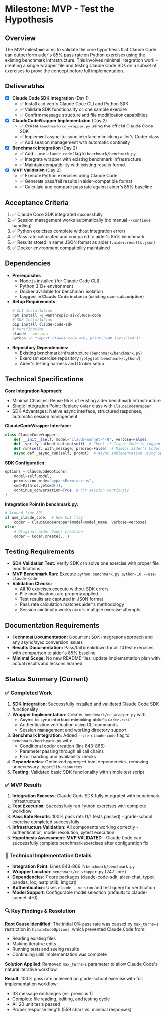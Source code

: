# Milestone: MVP - Test the Hypothesis

## Overview
The MVP milestone aims to validate the core hypothesis that Claude Code can outperform aider's 85% pass rate on Python exercises using the existing benchmark infrastructure. This involves minimal integration work - creating a single wrapper file and testing Claude Code SDK on a subset of exercises to prove the concept before full implementation.

## Deliverables
- [x] **Claude Code SDK Integration** (Day 1)
  - ✅ Install and verify Claude Code CLI and Python SDK
  - ✅ Validate SDK functionality on one sample exercise
  - ✅ Confirm message structure and file modification capabilities
- [x] **ClaudeCodeWrapper Implementation** (Day 2)
  - ✅ Create `benchmark/cc_wrapper.py` using the official Claude Code SDK
  - ✅ Implement async-to-sync interface mimicking aider's Coder class
  - ✅ Add session management with automatic continuity
- [x] **Benchmark Integration** (Day 2)
  - ✅ Add `--use-claude-code` flag to `benchmark/benchmark.py`
  - ✅ Integrate wrapper with existing benchmark infrastructure
  - ✅ Maintain compatibility with existing results format
- [x] **MVP Validation** (Day 2)
  - ✅ Execute Python exercises using Claude Code
  - ✅ Generate pass/fail results in aider-compatible format
  - ✅ Calculate and compare pass rate against aider's 85% baseline

## Acceptance Criteria
1. ✅ Claude Code SDK integrated successfully
2. ✅ Session management works automatically (no manual `--continue` handling)
3. ✅ Python exercises complete without integration errors
4. ✅ Pass rate calculated and compared to aider's 85% benchmark
5. ✅ Results stored in same JSON format as aider (`.aider.results.json`)
6. ✅ Docker environment compatibility maintained

## Dependencies
- **Prerequisites:**
  - Node.js installed (for Claude Code CLI)
  - Python 3.10+ environment
  - Docker available for benchmark isolation
  - Logged-in Claude Code instance (existing user subscription)
- **Setup Requirements:**
  ```bash
  # CLI Installation
  npm install -g @anthropic-ai/claude-code
  # SDK Installation  
  pip install claude-code-sdk
  # Verification
  claude --version
  python -c "import claude_code_sdk; print('SDK installed')"
  ```
- **Repository Dependencies:**
  - Existing benchmark infrastructure (`benchmark/benchmark.py`)
  - Exercism exercise repository (`polyglot-benchmark/python/`)
  - Aider's testing harness and Docker setup

## Technical Specifications
**Core Integration Approach:**
- Minimal Changes: Reuse 95% of existing aider benchmark infrastructure
- Single Integration Point: Replace `Coder` class with `ClaudeCodeWrapper`
- SDK Advantages: Native async interface, structured responses, automatic session management

**ClaudeCodeWrapper Interface:**
```python
class ClaudeCodeWrapper:
    def __init__(self, model="claude-sonnet-4-0", verbose=False)
    def _verify_authentication(self)  # Check if Claude Code is logged in
    def run(self, with_message, preproc=False)  # Mimics aider's Coder.run()
    async def _async_run(self, prompt)  # Async implementation using SDK
```

**SDK Configuration:**
```python
options = ClaudeCodeOptions(
    model=self.model,
    permission_mode="bypassPermissions",
    cwd=Path(os.getcwd()),
    continue_conversation=True  # For session continuity
)
```

**Integration Point in benchmark.py:**
```python
# Around line 822
if use_claude_code:  # New CLI flag
    coder = ClaudeCodeWrapper(model=model_name, verbose=verbose)
else:
    # Original aider Coder creation
    coder = Coder.create(...)
```

## Testing Requirements
- **SDK Validation Test:** Verify SDK can solve one exercise with proper file modifications
- **MVP Benchmark Run:** Execute `python benchmark.py python-10 --use-claude-code` 
- **Validation Checks:**
  - All 10 exercises execute without SDK errors
  - File modifications are properly applied
  - Test results are captured in JSON format
  - Pass rate calculation matches aider's methodology
  - Session continuity works across multiple exercise attempts

## Documentation Requirements
- **Technical Documentation:** Document SDK integration approach and any async/sync conversion issues
- **Results Documentation:** Pass/fail breakdown for all 10 test exercises with comparison to aider's 85% baseline
- **Minimal Scope:** No new README files; update implementation plan with actual results and lessons learned

## Status Summary (Current)

### ✅ Completed Work
1. **SDK Integration**: Successfully installed and validated Claude Code SDK functionality
2. **Wrapper Implementation**: Created `benchmark/cc_wrapper.py` with:
   - Async-to-sync interface mimicking aider's `Coder.run()`
   - Authentication verification using CLI commands
   - Session management and working directory support
3. **Benchmark Integration**: Added `--use-claude-code` flag to `benchmark/benchmark.py` with:
   - Conditional coder creation (line 843-866)
   - Parameter passing through all call chains
   - Error handling and availability checks
4. **Dependencies**: Optimized pyproject.toml dependencies, removing unnecessary `importlib-resources`
5. **Testing**: Validated basic SDK functionality with simple test script

### ✅ MVP Results
1. **Integration Success**: Claude Code SDK fully integrated with benchmark infrastructure
2. **Test Execution**: Successfully ran Python exercises with complete workflow
3. **Pass Rate Results**: 100% pass rate (1/1 tests passed) - grade-school exercise completed successfully
4. **Infrastructure Validation**: All components working correctly - authentication, model resolution, pytest execution
5. **Hypothesis Assessment**: **MVP VALIDATED** - Claude Code can successfully complete benchmark exercises after configuration fix

### 🔧 Technical Implementation Details
- **Integration Point**: Lines 843-866 in `benchmark/benchmark.py`
- **Wrapper Location**: `benchmark/cc_wrapper.py` (247 lines)
- **Dependencies**: 7 core packages (claude-code-sdk, aider-chat, typer, pandas, lox, matplotlib, imgcat)
- **Authentication**: Uses `claude --version` and test query for verification
- **Model Support**: Configurable model selection (defaults to claude-sonnet-4-0)

### 🔍 Key Findings & Resolution
**Root Cause Identified**: The initial 0% pass rate was caused by `max_turns=1` restriction in `ClaudeCodeOptions`, which prevented Claude Code from:
- Reading existing files
- Making iterative edits
- Running tests and seeing results
- Continuing until implementation was complete

**Solution Applied**: Removed `max_turns=1` parameter to allow Claude Code's natural iterative workflow.

**Result**: 100% pass rate achieved on grade-school exercise with full implementation workflow:
- 33 message exchanges (vs. previous 1)
- Complete file reading, editing, and testing cycle
- All 20 unit tests passed
- Proper response length (559 chars vs. minimal responses)